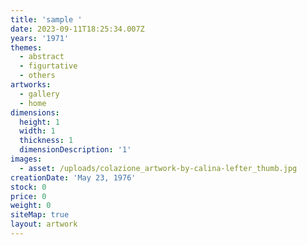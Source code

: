 ```yaml
---
title: 'sample '
date: 2023-09-11T18:25:34.007Z
years: '1971'
themes:
  - abstract
  - figurtative
  - others
artworks:
  - gallery
  - home
dimensions:
  height: 1
  width: 1
  thickness: 1
  dimensionDescription: '1'
images:
  - asset: /uploads/colazione_artwork-by-calina-lefter_thumb.jpg
creationDate: 'May 23, 1976'
stock: 0
price: 0
weight: 0
siteMap: true
layout: artwork
---
```


